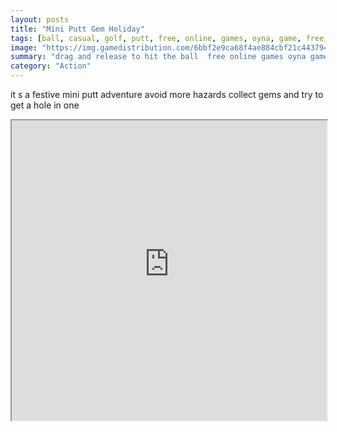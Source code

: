 ```yaml
---
layout: posts
title: "Mini Putt Gem Holiday"
tags: [ball, casual, golf, putt, free, online, games, oyna, game, free, games, play, play, games]
image: "https://img.gamedistribution.com/6bbf2e9ca68f4ae884cbf21c443794ea.jpg"
summary: "drag and release to hit the ball  free online games oyna game free games play play games"
category: "Action"
---
```


it s a festive mini putt adventure avoid more hazards collect gems and try to get a hole in one

<iframe width="100%" height="480px;" src="https://html5.gamedistribution.com/6bbf2e9ca68f4ae884cbf21c443794ea/"></iframe>
